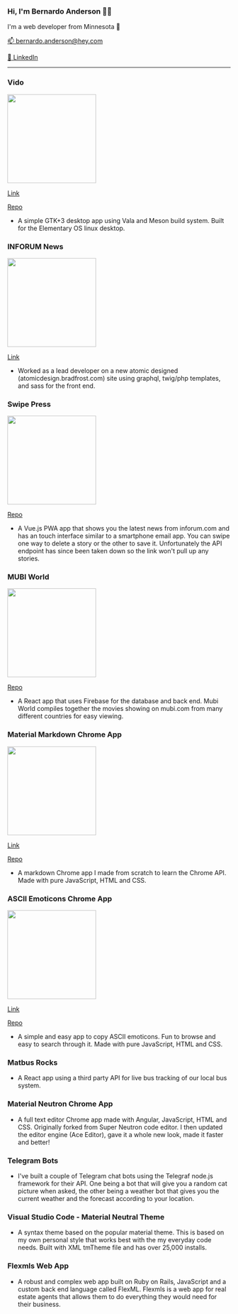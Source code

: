 ### Hi, I'm Bernardo Anderson 👋🏻
I'm a web developer from Minnesota 🚤

[📫 bernardo.anderson@hey.com](mailto:bernardo.anderson@hey.com)

[🔗 LinkedIn](https://www.linkedin.com/in/bernardodsanderson/)


<hr>


### Vido
<img src="https://user-images.githubusercontent.com/5623786/131567961-8af736b4-c4f7-49e5-a7b0-8ec409d01edd.png" data-canonical-src="https://user-images.githubusercontent.com/5623786/131567961-8af736b4-c4f7-49e5-a7b0-8ec409d01edd.png" width="200" />

[Link](https://appcenter.elementary.io/com.github.bernardodsanderson.vido/)

[Repo](https://github.com/bernardodsanderson/vido)

- A simple GTK+3 desktop app using Vala and Meson build system. Built for the Elementary OS linux desktop.

### INFORUM News
<img src="https://user-images.githubusercontent.com/5623786/131573020-fdcd0eb2-8e7a-4096-9ee1-b86f8c7ae7ab.png" data-canonical-src="https://user-images.githubusercontent.com/5623786/131573020-fdcd0eb2-8e7a-4096-9ee1-b86f8c7ae7ab.png" width="200" />

[Link](https://inforum.com/)

- Worked as a lead developer on a new atomic designed (atomicdesign.bradfrost.com) site using graphql, twig/php templates, and sass for the front end.

### Swipe Press
<img src="https://user-images.githubusercontent.com/5623786/131573288-114ad2da-d2ab-4a1f-bb15-a348830592e5.png" data-canonical-src="https://user-images.githubusercontent.com/5623786/131573288-114ad2da-d2ab-4a1f-bb15-a348830592e5.png" width="200" />

[Repo](https://gitlab.com/bernardodsanderson/swipe-press)

- A Vue.js PWA app that shows you the latest news from inforum.com and has an touch interface similar to a smartphone email app. You can swipe one way to delete a story or the other to save it. Unfortunately the API endpoint has since been taken down so the link won't pull up any stories.

### MUBI World
<img src="https://user-images.githubusercontent.com/5623786/131574767-1364bbdb-86a1-485e-adbc-7c29fe3d62e2.png" data-canonical-src="https://user-images.githubusercontent.com/5623786/131574767-1364bbdb-86a1-485e-adbc-7c29fe3d62e2.png" width="200" />

[Repo](https://github.com/bernardodsanderson/mubi-world)

- A React app that uses Firebase for the database and back end. Mubi World compiles together the movies showing on mubi.com from many different countries for easy viewing.

### Material Markdown Chrome App
<img src="https://user-images.githubusercontent.com/5623786/131574835-36770e97-74c6-4cda-a8f4-ca99127d702a.png" data-canonical-src="https://user-images.githubusercontent.com/5623786/131574835-36770e97-74c6-4cda-a8f4-ca99127d702a.png" width="200" />

[Link](https://chrome.google.com/webstore/detail/material-markdown/cdneggiaafcmelgcaiihmhiagieomgfj)

[Repo](https://github.com/bernardodsanderson/material-markdown)

- A markdown Chrome app I made from scratch to learn the Chrome API. Made with pure JavaScript, HTML and CSS.

### ASCII Emoticons Chrome App
<img src="https://user-images.githubusercontent.com/5623786/131575031-4993d9d1-feae-47e1-ac8a-6c652a7ee3a8.png" data-canonical-src="https://user-images.githubusercontent.com/5623786/131575031-4993d9d1-feae-47e1-ac8a-6c652a7ee3a8.png" width="200" />

[Link](https://chrome.google.com/webstore/detail/ascii-emoticons/kphbkkcaphjaaohboebedkmkkjfebnhe)

[Repo](https://github.com/bernardodsanderson/ascii-emoticons)

- A simple and easy app to copy ASCII emoticons. Fun to browse and easy to search through it. Made with pure JavaScript, HTML and CSS.

### Matbus Rocks
- A React app using a third party API for live bus tracking of our local bus system.

### Material Neutron Chrome App
- A full text editor Chrome app made with Angular, JavaScript, HTML and CSS. Originally forked from Super Neutron code editor. I then updated the editor engine (Ace Editor), gave it a whole new look, made it faster and better!

### Telegram Bots
- I've built a couple of Telegram chat bots using the Telegraf node.js framework for their API. One being a bot that will give you a random cat picture when asked, the other being a weather bot that gives you the current weather and the forecast according to your location.

### Visual Studio Code - Material Neutral Theme
- A syntax theme based on the popular material theme. This is based on my own personal style that works best with the my everyday code needs. Built with XML tmTheme file and has over 25,000 installs.

### Flexmls Web App
- A robust and complex web app built on Ruby on Rails, JavaScript and a custom back end language called FlexML. Flexmls is a web app for real estate agents that allows them to do everything they would need for their business.
